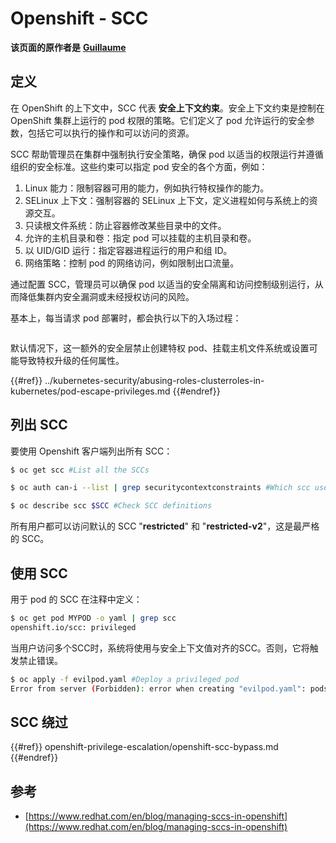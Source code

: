 # Openshift - SCC

**该页面的原作者是** [**Guillaume**](https://www.linkedin.com/in/guillaume-chapela-ab4b9a196)

## 定义

在 OpenShift 的上下文中，SCC 代表 **安全上下文约束**。安全上下文约束是控制在 OpenShift 集群上运行的 pod 权限的策略。它们定义了 pod 允许运行的安全参数，包括它可以执行的操作和可以访问的资源。

SCC 帮助管理员在集群中强制执行安全策略，确保 pod 以适当的权限运行并遵循组织的安全标准。这些约束可以指定 pod 安全的各个方面，例如：

1. Linux 能力：限制容器可用的能力，例如执行特权操作的能力。
2. SELinux 上下文：强制容器的 SELinux 上下文，定义进程如何与系统上的资源交互。
3. 只读根文件系统：防止容器修改某些目录中的文件。
4. 允许的主机目录和卷：指定 pod 可以挂载的主机目录和卷。
5. 以 UID/GID 运行：指定容器进程运行的用户和组 ID。
6. 网络策略：控制 pod 的网络访问，例如限制出口流量。

通过配置 SCC，管理员可以确保 pod 以适当的安全隔离和访问控制级别运行，从而降低集群内安全漏洞或未经授权访问的风险。

基本上，每当请求 pod 部署时，都会执行以下的入场过程：

<figure><img src="../../images/Managing SCCs in OpenShift-1.png" alt=""><figcaption></figcaption></figure>

默认情况下，这一额外的安全层禁止创建特权 pod、挂载主机文件系统或设置可能导致特权升级的任何属性。

{{#ref}}
../kubernetes-security/abusing-roles-clusterroles-in-kubernetes/pod-escape-privileges.md
{{#endref}}

## 列出 SCC

要使用 Openshift 客户端列出所有 SCC：
```bash
$ oc get scc #List all the SCCs

$ oc auth can-i --list | grep securitycontextconstraints #Which scc user can use

$ oc describe scc $SCC #Check SCC definitions
```
所有用户都可以访问默认的 SCC "**restricted**" 和 "**restricted-v2**"，这是最严格的 SCC。

## 使用 SCC

用于 pod 的 SCC 在注释中定义：
```bash
$ oc get pod MYPOD -o yaml | grep scc
openshift.io/scc: privileged
```
当用户访问多个SCC时，系统将使用与安全上下文值对齐的SCC。否则，它将触发禁止错误。
```bash
$ oc apply -f evilpod.yaml #Deploy a privileged pod
Error from server (Forbidden): error when creating "evilpod.yaml": pods "evilpod" is forbidden: unable to validate against any security context constrain
```
## SCC 绕过

{{#ref}}
openshift-privilege-escalation/openshift-scc-bypass.md
{{#endref}}

## 参考

- [https://www.redhat.com/en/blog/managing-sccs-in-openshift](https://www.redhat.com/en/blog/managing-sccs-in-openshift)
